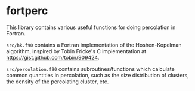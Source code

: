 # fortperc

This library contains various useful functions for doing percolation in Fortran.

`src/hk.f90` contains a Fortran implementation of the Hoshen-Kopelman algorithm, inspired by Tobin Fricke's C implementation at https://gist.github.com/tobin/909424.

`src/percolation.f90` contains subroutines/functions which calculate common quantities in percolation, such as the size distribution of clusters, the density of the percolating cluster, etc.
